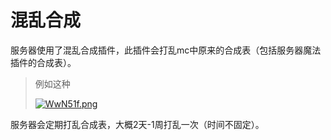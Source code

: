 # 混乱合成

服务器使用了混乱合成插件，此插件会打乱mc中原来的合成表（包括服务器魔法插件的合成表）。

> 例如这种
>
> [![WwN51f.png](https://z3.ax1x.com/2021/07/21/WwN51f.png)](https://imgtu.com/i/WwN51f)



服务器会定期打乱合成表，大概2天-1周打乱一次（时间不固定）。
